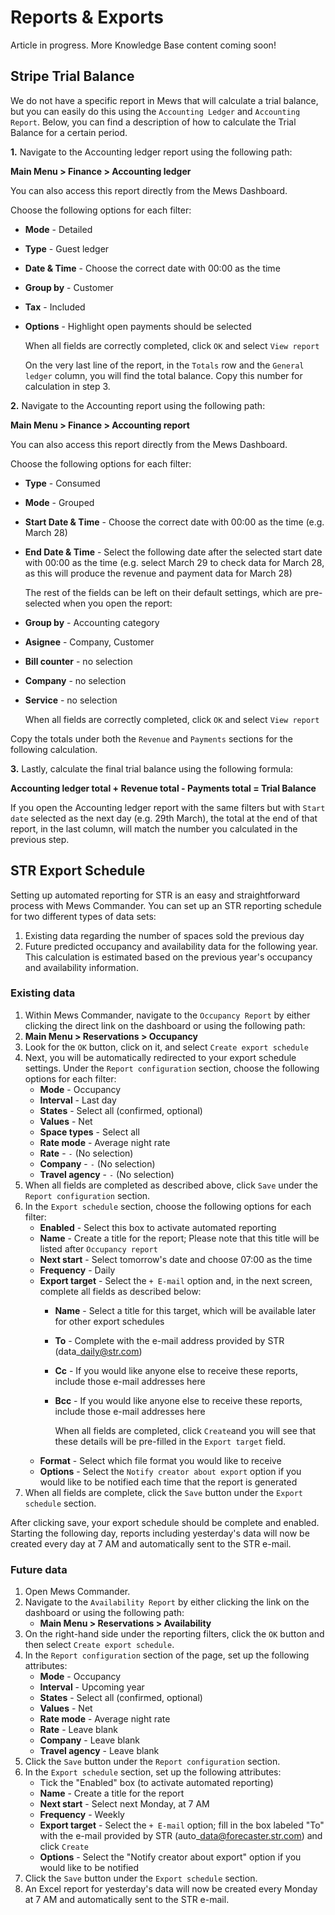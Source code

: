 # Reports & Exports

Article in progress. More Knowledge Base content coming soon!

## Stripe Trial Balance

We do not have a specific report in Mews that will calculate a trial balance, but you can easily do this using the `Accounting Ledger` and `Accounting Report`. Below, you can find a description of how to calculate the Trial Balance for a certain period.

**1.** Navigate to the Accounting ledger report using the following path:

**Main Menu &gt; Finance &gt; Accounting ledger**

You can also access this report directly from the Mews Dashboard.

Choose the following options for each filter:

* **Mode** - Detailed
* **Type** - Guest ledger
* **Date & Time** - Choose the correct date with 00:00 as the time
* **Group by** - Customer
* **Tax** - Included
* **Options** - Highlight open payments should be selected

  When all fields are correctly completed, click `OK` and select `View report`

  On the very last line of the report, in the `Totals` row and the `General ledger` column, you will find the total balance. Copy this number for calculation in step 3.

**2.** Navigate to the Accounting report using the following path:

**Main Menu &gt; Finance &gt; Accounting report**

You can also access this report directly from the Mews Dashboard.

Choose the following options for each filter:

* **Type** - Consumed
* **Mode** - Grouped
* **Start Date & Time** - Choose the correct date with 00:00 as the time \(e.g. March 28\)
* **End Date & Time** - Select the following date after the selected start date with 00:00 as the time \(e.g. select March 29 to check data for March 28, as this will produce the revenue and payment data for March 28\)

  The rest of the fields can be left on their default settings, which are pre-selected when you open the report:

* **Group by** - Accounting category
* **Asignee** - Company, Customer
* **Bill counter** - no selection
* **Company** - no selection
* **Service** - no selection

  When all fields are correctly completed, click `OK` and select `View report`

Copy the totals under both the `Revenue` and `Payments` sections for the following calculation.

**3.** Lastly, calculate the final trial balance using the following formula:

**Accounting ledger total + Revenue total - Payments total = Trial Balance**

If you open the Accounting ledger report with the same filters but with `Start date` selected as the next day \(e.g. 29th March\), the total at the end of that report, in the last column, will match the number you calculated in the previous step.

## STR Export Schedule

Setting up automated reporting for STR is an easy and straightforward process with Mews Commander. You can set up an STR reporting schedule for two different types of data sets:

1. Existing data regarding the number of spaces sold the previous day
2. Future predicted occupancy and availability data for the following year. This calculation is estimated based on the previous year's occupancy and availability information. 

### Existing data

1. Within Mews Commander, navigate to the `Occupancy Report` by either clicking the direct link on the dashboard or using the following path:
2. **Main Menu &gt; Reservations &gt; Occupancy**
3. Look for the `OK` button, click on it, and select `Create export schedule`
4. Next, you will be automatically redirected to your export schedule settings. Under the `Report configuration` section, choose the following options for each filter:
   * **Mode** - Occupancy
   * **Interval** - Last day
   * **States** - Select all \(confirmed, optional\)
   * **Values** - Net
   * **Space types** - Select all
   * **Rate mode** - Average night rate
   * **Rate** - `-` \(No selection\)
   * **Company** - `-` \(No selection\)
   * **Travel agency** - `-` \(No selection\)
5. When all fields are completed as described above, click `Save` under the `Report configuration` section.
6. In the `Export schedule` section, choose the following options for each filter:
   * **Enabled** - Select this box to activate automated reporting
   * **Name** - Create a title for the report; Please note that this title will be listed after `Occupancy report`
   * **Next start** - Select tomorrow's date and choose 07:00 as the time
   * **Frequency** - Daily
   * **Export target** - Select the `+ E-mail` option and, in the next screen, complete all fields as described below:
     * **Name** - Select a title for this target, which will be available later for other export schedules
     * **To** - Complete with the e-mail address provided by STR \(data\_daily@str.com\)
     * **Cc** - If you would like anyone else to receive these reports, include those e-mail addresses here
     * **Bcc** - If you would like anyone else to receive these reports, include those e-mail addresses here

       When all fields are completed, click `Create`and you will see that these details will be pre-filled in the `Export target` field.
   * **Format** - Select which file format you would like to receive
   * **Options** - Select the `Notify creator about export` option if you would like to be notified each time that the report is generated
7. When all fields are complete, click the `Save` button under the `Export schedule` section.

After clicking save, your export schedule should be complete and enabled. Starting the following day, reports including yesterday's data will now be created every day at 7 AM and automatically sent to the STR e-mail.

### Future data

1. Open Mews Commander.
2. Navigate to the `Availability Report` by either clicking the link on the dashboard or using the following path:
   * **Main Menu &gt; Reservations &gt; Availability** 
3. On the right-hand side under the reporting filters, click the `OK` button and then select `Create export schedule`.
4. In the `Report configuration` section of the page, set up the following attributes:
   * **Mode** - Occupancy
   * **Interval** - Upcoming year
   * **States** - Select all \(confirmed, optional\)
   * **Values** - Net
   * **Rate mode** - Average night rate
   * **Rate** - Leave blank
   * **Company** - Leave blank
   * **Travel agency** - Leave blank
5. Click the `Save` button under the `Report configuration` section.
6. In the `Export schedule` section, set up the following attributes: 
   * Tick the "Enabled" box \(to activate automated reporting\)
   * **Name** - Create a title for the report
   * **Next start** - Select next Monday, at 7 AM
   * **Frequency** - Weekly
   * **Export target** - Select the `+ E-mail` option; fill in the box labeled "To" with the e-mail provided by STR \(auto\_data@forecaster.str.com\) and click `Create`
   * **Options** - Select the "Notify creator about export" option if you would like to be notified
7. Click the `Save` button under the `Export schedule` section.
8. An Excel report for yesterday's data will now be created every Monday at 7 AM and automatically sent to the STR e-mail.

